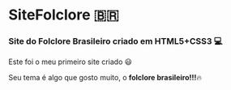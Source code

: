 # SiteFolclore :brazil:
### Site do Folclore Brasileiro criado em HTML5+CSS3 :computer:

Este foi o meu primeiro site criado :smiley:

Seu tema é algo que gosto muito, o **folclore brasileiro!!!**:fire:

